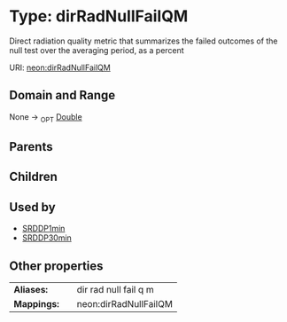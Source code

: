 
# Type: dirRadNullFailQM


Direct radiation quality metric that summarizes the failed outcomes of the null test over the averaging period, as a percent

URI: [neon:dirRadNullFailQM](https://data.neonscience.org/dirRadNullFailQM)


## Domain and Range

None ->  <sub>OPT</sub> [Double](types/Double.md)

## Parents


## Children


## Used by

 * [SRDDP1min](SRDDP1min.md)
 * [SRDDP30min](SRDDP30min.md)

## Other properties

|  |  |  |
| --- | --- | --- |
| **Aliases:** | | dir rad null fail q m |
| **Mappings:** | | neon:dirRadNullFailQM |


